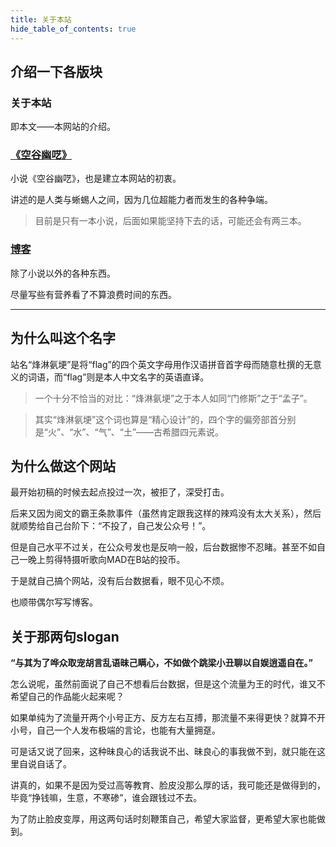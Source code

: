 ```yaml
---
title: 关于本站
hide_table_of_contents: true
---
```


## 介绍一下各版块

### 关于本站

即本文——本网站的介绍。

### [《空谷幽呓》](./balderdash/overture)

小说《空谷幽呓》，也是建立本网站的初衷。

讲述的是人类与蜥蜴人之间，因为几位超能力者而发生的各种争端。

> 目前是只有一本小说，后面如果能坚持下去的话，可能还会有两三本。

### [博客](./blog)

除了小说以外的各种东西。

尽量写些有营养看了不算浪费时间的东西。

---

## 为什么叫这个名字

站名“烽淋氨埂”是将“flag”的四个英文字母用作汉语拼音首字母而随意杜撰的无意义的词语，而“flag”则是本人中文名字的英语直译。

> 一个十分不恰当的对比：“烽淋氨埂”之于本人如同“门修斯”之于“孟子”。

> 其实“烽淋氨埂”这个词也算是“精心设计”的，四个字的偏旁部首分别是“火”、“水”、“气”、“土”——古希腊四元素说。

## 为什么做这个网站

最开始初稿的时候去起点投过一次，被拒了，深受打击。

后来又因为阅文的霸王条款事件（虽然肯定跟我这样的辣鸡没有太大关系），然后就顺势给自己台阶下：“不投了，自己发公众号！”。

但是自己水平不过关，在公众号发也是反响一般，后台数据惨不忍睹。甚至不如自己一晚上剪得特摄听歌向MAD在B站的投币。

于是就自己搞个网站，没有后台数据看，眼不见心不烦。

也顺带偶尔写写博客。

## 关于那两句slogan

**“与其为了哗众取宠胡言乱语昧己瞒心，不如做个跳梁小丑聊以自娱逍遥自在。”**

怎么说呢，虽然前面说了自己不想看后台数据，但是这个流量为王的时代，谁又不希望自己的作品能火起来呢？

如果单纯为了流量开两个小号正方、反方左右互搏，那流量不来得更快？就算不开小号，自己一个人发布极端的言论，也能有大量拥趸。

可是话又说了回来，这种昧良心的话我说不出、昧良心的事我做不到，就只能在这里自说自话了。

讲真的，如果不是因为受过高等教育、脸皮没那么厚的话，我可能还是做得到的，毕竟“挣钱嘛，生意，不寒碜”，谁会跟钱过不去。

为了防止脸皮变厚，用这两句话时刻鞭策自己，希望大家监督，更希望大家也能做到。
